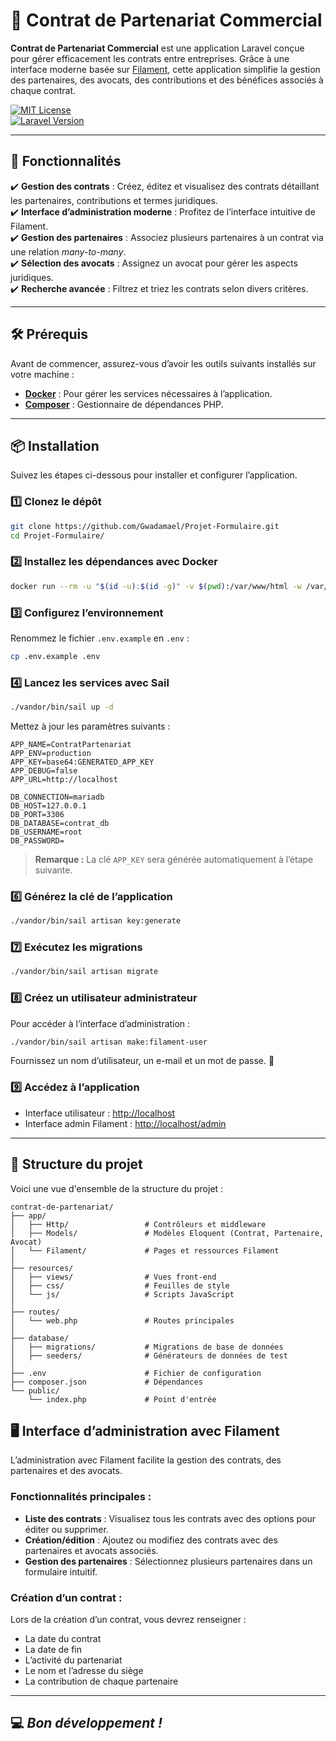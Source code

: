 # 🌟 Contrat de Partenariat Commercial

**Contrat de Partenariat Commercial** est une application Laravel conçue pour gérer efficacement les contrats entre entreprises. Grâce à une interface moderne basée sur [Filament](https://filamentphp.com/), cette application simplifie la gestion des partenaires, des avocats, des contributions et des bénéfices associés à chaque contrat.

[![MIT License](https://img.shields.io/badge/License-MIT-blue.svg)](LICENSE)  
[![Laravel Version](https://img.shields.io/badge/Laravel-10.x-red)](https://laravel.com)

---

## 🚀 Fonctionnalités

✔️ **Gestion des contrats** : Créez, éditez et visualisez des contrats détaillant les partenaires, contributions et termes juridiques.  
✔️ **Interface d’administration moderne** : Profitez de l’interface intuitive de Filament.  
✔️ **Gestion des partenaires** : Associez plusieurs partenaires à un contrat via une relation *many-to-many*.  
✔️ **Sélection des avocats** : Assignez un avocat pour gérer les aspects juridiques.  
✔️ **Recherche avancée** : Filtrez et triez les contrats selon divers critères.

---

## 🛠️ Prérequis

Avant de commencer, assurez-vous d’avoir les outils suivants installés sur votre machine :

- **[Docker](https://www.docker.com/)** : Pour gérer les services nécessaires à l’application.
- **[Composer](https://getcomposer.org/)** : Gestionnaire de dépendances PHP.

---

## 📦 Installation

Suivez les étapes ci-dessous pour installer et configurer l’application.

### 1️⃣ Clonez le dépôt
```bash
git clone https://github.com/Gwadamael/Projet-Formulaire.git
cd Projet-Formulaire/
```

### 2️⃣ Installez les dépendances avec Docker
```bash
docker run --rm -u "$(id -u):$(id -g)" -v $(pwd):/var/www/html -w /var/www/html laravelsail/php81-composer:latest composer install --ignore-platform-reqs
```

### 3️⃣ Configurez l’environnement
Renommez le fichier `.env.example` en `.env` :
```bash
cp .env.example .env
```

### 4️⃣ Lancez les services avec Sail
```bash
./vandor/bin/sail up -d
```
Mettez à jour les paramètres suivants :
```env
APP_NAME=ContratPartenariat
APP_ENV=production
APP_KEY=base64:GENERATED_APP_KEY
APP_DEBUG=false
APP_URL=http://localhost

DB_CONNECTION=mariadb
DB_HOST=127.0.0.1
DB_PORT=3306
DB_DATABASE=contrat_db
DB_USERNAME=root
DB_PASSWORD=
```

> **Remarque :** La clé `APP_KEY` sera générée automatiquement à l’étape suivante.

### 6️⃣ Générez la clé de l’application
```bash
./vandor/bin/sail artisan key:generate
```

### 7️⃣ Exécutez les migrations
```bash
./vandor/bin/sail artisan migrate
```

### 8️⃣ Créez un utilisateur administrateur
Pour accéder à l’interface d’administration :
```bash
./vandor/bin/sail artisan make:filament-user
```
Fournissez un nom d’utilisateur, un e-mail et un mot de passe. 🎉

### 9️⃣ Accédez à l’application
- Interface utilisateur : [http://localhost](http://localhost)  
- Interface admin Filament : [http://localhost/admin](http://localhost/admin)

---
## 📂 Structure du projet

Voici une vue d'ensemble de la structure du projet :

```plaintext
contrat-de-partenariat/
├── app/
│   ├── Http/                 # Contrôleurs et middleware
│   ├── Models/               # Modèles Eloquent (Contrat, Partenaire, Avocat)
│   └── Filament/             # Pages et ressources Filament
│
├── resources/
│   ├── views/                # Vues front-end
│   ├── css/                  # Feuilles de style
│   └── js/                   # Scripts JavaScript
│
├── routes/
│   └── web.php               # Routes principales
│
├── database/
│   ├── migrations/           # Migrations de base de données
│   ├── seeders/              # Générateurs de données de test
│
├── .env                      # Fichier de configuration
├── composer.json             # Dépendances
└── public/
    └── index.php             # Point d'entrée
```

## 🖥️ Interface d’administration avec Filament

L’administration avec Filament facilite la gestion des contrats, des partenaires et des avocats.

### Fonctionnalités principales :
- **Liste des contrats** : Visualisez tous les contrats avec des options pour éditer ou supprimer.
- **Création/édition** : Ajoutez ou modifiez des contrats avec des partenaires et avocats associés.
- **Gestion des partenaires** : Sélectionnez plusieurs partenaires dans un formulaire intuitif.

### Création d’un contrat :
Lors de la création d’un contrat, vous devrez renseigner :
- La date du contrat
- La date de fin
- L’activité du partenariat
- Le nom et l’adresse du siège
- La contribution de chaque partenaire

---
💻 *Bon développement !*
---
